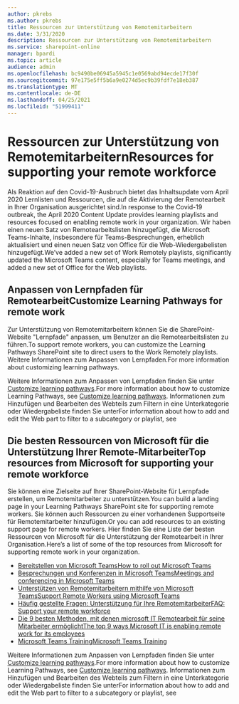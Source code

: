 ```yaml
---
author: pkrebs
ms.author: pkrebs
title: Ressourcen zur Unterstützung von Remotemitarbeitern
ms.date: 3/31/2020
description: Ressourcen zur Unterstützung von Remotemitarbeitern
ms.service: sharepoint-online
manager: bpardi
ms.topic: article
audience: admin
ms.openlocfilehash: bc9490be06945a5945c1e0569abd94ecde17f30f
ms.sourcegitcommit: 97e175e5ff5b6a9e0274d5ec9b39fdf7e18eb387
ms.translationtype: MT
ms.contentlocale: de-DE
ms.lasthandoff: 04/25/2021
ms.locfileid: "51999411"
---
```

# <a name="resources-for-supporting-your-remote-workforce"></a><span data-ttu-id="4de53-103">Ressourcen zur Unterstützung von Remotemitarbeitern</span><span class="sxs-lookup"><span data-stu-id="4de53-103">Resources for supporting your remote workforce</span></span>
<span data-ttu-id="4de53-104">Als Reaktion auf den Covid-19-Ausbruch bietet das Inhaltsupdate vom April 2020 Lernlisten und Ressourcen, die auf die Aktivierung der Remotearbeit in Ihrer Organisation ausgerichtet sind.</span><span class="sxs-lookup"><span data-stu-id="4de53-104">In response to the Covid-19 outbreak, the April 2020 Content Update provides learning playlists and resources focused on enabling remote work in your organization.</span></span> <span data-ttu-id="4de53-105">Wir haben einen neuen Satz von Remotearbeitslisten hinzugefügt, die Microsoft Teams-Inhalte, insbesondere für Teams-Besprechungen, erheblich aktualisiert und einen neuen Satz von Office für die Web-Wiedergabelisten hinzugefügt.</span><span class="sxs-lookup"><span data-stu-id="4de53-105">We’ve added a new set of Work Remotely playlists, significantly updated the Microsoft Teams content, especially for Teams meetings, and added a new set of Office for the Web playlists.</span></span> 

## <a name="customize-learning-pathways-for-remote-work"></a><span data-ttu-id="4de53-106">Anpassen von Lernpfaden für Remotearbeit</span><span class="sxs-lookup"><span data-stu-id="4de53-106">Customize Learning Pathways for remote work</span></span>
<span data-ttu-id="4de53-107">Zur Unterstützung von Remotemitarbeitern können Sie die SharePoint-Website "Lernpfade" anpassen, um Benutzer an die Remotearbeitslisten zu führen.</span><span class="sxs-lookup"><span data-stu-id="4de53-107">To support remote workers, you can customize the Learning Pathways SharePoint site to direct users to the Work Remotely playlists.</span></span> <span data-ttu-id="4de53-108">Weitere Informationen zum Anpassen von Lernpfaden.</span><span class="sxs-lookup"><span data-stu-id="4de53-108">For more information about customizing learning pathways.</span></span>

<span data-ttu-id="4de53-109">Weitere Informationen zum Anpassen von Lernpfaden finden Sie unter [Customize learning pathways](custom_overview.md).</span><span class="sxs-lookup"><span data-stu-id="4de53-109">For more information about how to customize Learning Pathways, see [Customize learning pathways](custom_overview.md).</span></span> <span data-ttu-id="4de53-110">Informationen zum Hinzufügen und Bearbeiten des Webteils zum Filtern in eine Unterkategorie oder Wiedergabeliste finden Sie unter</span><span class="sxs-lookup"><span data-stu-id="4de53-110">For information about how to add and edit the Web part to filter to a subcategory or playlist, see</span></span> 

## <a name="top-resources-from-microsoft-for-supporting-your-remote-workforce"></a><span data-ttu-id="4de53-111">Die besten Ressourcen von Microsoft für die Unterstützung Ihrer Remote-Mitarbeiter</span><span class="sxs-lookup"><span data-stu-id="4de53-111">Top resources from Microsoft for supporting your remote workforce</span></span>
<span data-ttu-id="4de53-112">Sie können eine Zielseite auf Ihrer SharePoint-Website für Lernpfade erstellen, um Remotemitarbeiter zu unterstützen.</span><span class="sxs-lookup"><span data-stu-id="4de53-112">You can build a landing page in your Learning Pathways SharePoint site for supporting remote workers.</span></span> <span data-ttu-id="4de53-113">Sie können auch Ressourcen zu einer vorhandenen Supportseite für Remotemitarbeiter hinzufügen.</span><span class="sxs-lookup"><span data-stu-id="4de53-113">Or you can add resources to an existing support page for remote workers.</span></span> <span data-ttu-id="4de53-114">Hier finden Sie eine Liste der besten Ressourcen von Microsoft für die Unterstützung der Remotearbeit in Ihrer Organisation.</span><span class="sxs-lookup"><span data-stu-id="4de53-114">Here’s a list of some of the top resources from Microsoft for supporting remote work in your organization.</span></span> 
- [<span data-ttu-id="4de53-115">Bereitstellen von Microsoft Teams</span><span class="sxs-lookup"><span data-stu-id="4de53-115">How to roll out Microsoft Teams</span></span>](/microsoftteams/how-to-roll-out-teams)
- [<span data-ttu-id="4de53-116">Besprechungen und Konferenzen in Microsoft Teams</span><span class="sxs-lookup"><span data-stu-id="4de53-116">Meetings and conferencing in Microsoft Teams</span></span>](/microsoftteams/deploy-meetings-microsoft-teams-landing-page)
- [<span data-ttu-id="4de53-117">Unterstützen von Remotemitarbeitern mithilfe von Microsoft Teams</span><span class="sxs-lookup"><span data-stu-id="4de53-117">Support Remote Workers using Microsoft Teams</span></span>](/microsoftteams/support-remote-work-with-teams)
- [<span data-ttu-id="4de53-118">Häufig gestellte Fragen: Unterstützung für Ihre Remotemitarbeiter</span><span class="sxs-lookup"><span data-stu-id="4de53-118">FAQ: Support your remote workforce</span></span>](/microsoftteams/faq-support-remote-workforce)
- [<span data-ttu-id="4de53-119">Die 9 besten Methoden, mit denen microsoft IT Remotearbeit für seine Mitarbeiter ermöglicht</span><span class="sxs-lookup"><span data-stu-id="4de53-119">The top 9 ways Microsoft IT is enabling remote work for its employees</span></span>](https://www.microsoft.com/microsoft-365/blog/2020/03/12/top-9-ways-microsoft-it-enabling-remote-work-employees/)
- [<span data-ttu-id="4de53-120">Microsoft Teams Training</span><span class="sxs-lookup"><span data-stu-id="4de53-120">Microsoft Teams Training</span></span>](/microsoftteams/training-microsoft-teams-landing-page)


<span data-ttu-id="4de53-121">Weitere Informationen zum Anpassen von Lernpfaden finden Sie unter [Customize learning pathways](custom_overview.md).</span><span class="sxs-lookup"><span data-stu-id="4de53-121">For more information about how to customize Learning Pathways, see [Customize learning pathways](custom_overview.md).</span></span> <span data-ttu-id="4de53-122">Informationen zum Hinzufügen und Bearbeiten des Webteils zum Filtern in eine Unterkategorie oder Wiedergabeliste finden Sie unter</span><span class="sxs-lookup"><span data-stu-id="4de53-122">For information about how to add and edit the Web part to filter to a subcategory or playlist, see</span></span> 


